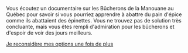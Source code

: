 ﻿Vous écoutez un documentaire sur les Bûcherons de la Manouane au Québec
pour savoir si vous pourriez apprendre à abattre du pain d'épice comme 
ils abattaient des épinettes. 
Vous ne trouvez pas de solution très concluante, mais vous êtes rempli 
d'admiration pour les bûcherons et d'espoir de voir des jours meilleurs.

[Je reconsidère mes options une fois de plus](../feu-de-camp.md)